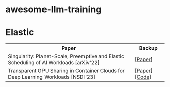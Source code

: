 # awesome-llm-training

<body>
<div id="__target__">
    <h1>Elastic</h1>
    <table>
    <tr>
        <th>Paper</th>
        <th>Backup</th>
    </tr>
    <tr>
        <td>Singularity: Planet-Scale, Preemptive and Elastic Scheduling of AI Workloads [arXiv'22]</td>
        <td>
            [<a href="https://arxiv.org/abs/2202.07848">Paper</a>]
        </td>
    </tr>
    <tr>
        <td>Transparent GPU Sharing in Container Clouds for Deep Learning Workloads [NSDI'23]</td>
        <td>
            [<a href="https://www.usenix.org/conference/nsdi23/presentation/wu">Paper</a>]
            [<a href="https://github.com/pkusys/TGS">Code</a>]
        </td>
    </tr>
    </table>
</div>
</body>
